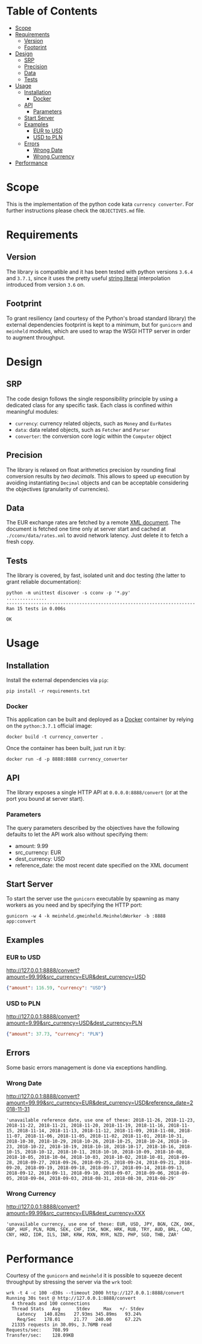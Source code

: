 # Table of Contents
* [Scope](#scope)
* [Requirements](#requirements)
  * [Version](#version)
  * [Footprint](#footprint)
* [Design](#design)
  * [SRP](#srp)
  * [Precision](#precision)
  * [Data](#data)
  * [Tests](#tests)
* [Usage](#usage)
  * [Installation](#installation)
    * [Docker](#docker)
  * [API](#api)
    * [Parameters](#parameters)
  * [Start Server](#start-server)
  * [Examples](#examples)
    * [EUR to USD](#eur-to-usd)
    * [USD to PLN](#usd-to-pln)
  * [Errors](#errors)
    * [Wrong Date](#wrong-date)
    * [Wrong Currency](#wrong-currency)
* [Performance](#performance)

# Scope
This is the implementation of the python code kata `currency converter`. For further instructions please check the `OBJECTIVES.md` file.

# Requirements

## Version
The library is compatible and it has been tested with python versions `3.6.4` and `3.7.1`, since it uses the pretty useful [string literal](https://www.python.org/dev/peps/pep-0498/) interpolation introduced from version `3.6` on.

## Footprint
To grant resiliency (and courtesy of the Python's broad standard library) the external dependencies footprint is kept to a minimum, but for `gunicorn` and `meinheld` modules, which are used to wrap the WSGI HTTP server in order to augment throughput.

# Design

## SRP
The code design follows the single responsibility principle by using a dedicated class for any specific task. Each class is confined within meaningful modules:
* `currency`: currency related objects, such as `Money` and `EurRates`
* `data`: data related objects, such as `Fetcher` and `Parser`
* `converter`: the conversion core logic within the `Computer` object

## Precision
The library is relaxed on float arithmetics precision by rounding final conversion results by *two decimals*. This allows to speed up execution by avoiding instantiating `Decimal` objects and can be acceptable considering the objectives (granularity of currencies).

## Data
The EUR exchange rates are fetched by a remote [XML document](https://www.ecb.europa.eu/stats/eurofxref/eurofxref-hist-90d.xml). The document is fetched one time only at server start and cached at `./cconv/data/rates.xml` to avoid network latency. Just delete it to fetch a fresh copy.

## Tests
The library is covered, by fast, isolated unit and doc testing (the latter to grant reliable documentation):
```shell
python -m unittest discover -s cconv -p '*.py'
...............
----------------------------------------------------------------------
Ran 15 tests in 0.006s

OK
```

# Usage

## Installation
Install the external dependencies via `pip`:
```shell
pip install -r requirements.txt
```

### Docker
This application can be built and deployed as a [Docker](https://www.docker.com/) container by relying on the `python:3.7.1` official image:
```shell
docker build -t currency_converter .
```

Once the container has been built, just run it by:
```shell
docker run -d -p 8888:8888 currency_converter
```

## API
The library exposes a single HTTP API at `0.0.0.0:8888/convert` (or at the port you bound at server start). 

### Parameters
The query parameters described by the objectives have the following defaults to let the API work also without specifying them:
* amount: 9.99
* src_currency: EUR
* dest_currency: USD
* reference_date: the most recent date specified on the XML document

## Start Server
To start the server use the `gunicorn` executable by spawning as many workers as you need and by specifying the HTTP port:
```shell
gunicorn -w 4 -k meinheld.gmeinheld.MeinheldWorker -b :8888 app:convert
```

## Examples

### EUR to USD
http://127.0.0.1:8888/convert?amount=99.99&src_currency=EUR&dest_currency=USD
```json
{"amount": 116.59, "currency": "USD"}
```

### USD to PLN
http://127.0.0.1:8888/convert?amount=9.99&src_currency=USD&dest_currency=PLN
```json
{"amount": 37.73, "currency": "PLN"}
```

## Errors
Some basic errors management is done via exceptions handling.

### Wrong Date
http://127.0.0.1:8888/convert?amount=99.99&src_currency=EUR&dest_currency=USD&reference_date=2018-11-31
```
'unavailable reference date, use one of these: 2018-11-26, 2018-11-23, 2018-11-22, 2018-11-21, 2018-11-20, 2018-11-19, 2018-11-16, 2018-11-15, 2018-11-14, 2018-11-13, 2018-11-12, 2018-11-09, 2018-11-08, 2018-11-07, 2018-11-06, 2018-11-05, 2018-11-02, 2018-11-01, 2018-10-31, 2018-10-30, 2018-10-29, 2018-10-26, 2018-10-25, 2018-10-24, 2018-10-23, 2018-10-22, 2018-10-19, 2018-10-18, 2018-10-17, 2018-10-16, 2018-10-15, 2018-10-12, 2018-10-11, 2018-10-10, 2018-10-09, 2018-10-08, 2018-10-05, 2018-10-04, 2018-10-03, 2018-10-02, 2018-10-01, 2018-09-28, 2018-09-27, 2018-09-26, 2018-09-25, 2018-09-24, 2018-09-21, 2018-09-20, 2018-09-19, 2018-09-18, 2018-09-17, 2018-09-14, 2018-09-13, 2018-09-12, 2018-09-11, 2018-09-10, 2018-09-07, 2018-09-06, 2018-09-05, 2018-09-04, 2018-09-03, 2018-08-31, 2018-08-30, 2018-08-29'
```

### Wrong Currency
http://127.0.0.1:8888/convert?amount=99.99&src_currency=EUR&dest_currency=XXX
```
'unavailable currency, use one of these: EUR, USD, JPY, BGN, CZK, DKK, GBP, HUF, PLN, RON, SEK, CHF, ISK, NOK, HRK, RUB, TRY, AUD, BRL, CAD, CNY, HKD, IDR, ILS, INR, KRW, MXN, MYR, NZD, PHP, SGD, THB, ZAR'
```

# Performance
Courtesy of the `gunicorn` and `meinheld` it is possible to squeeze decent throughput by stressing the server via the `wrk` tool:
```shell
wrk -t 4 -c 100 -d30s --timeout 2000 http://127.0.0.1:8888/convert
Running 30s test @ http://127.0.0.1:8888/convert
  4 threads and 100 connections
  Thread Stats   Avg      Stdev     Max   +/- Stdev
    Latency   140.82ms   27.93ms 345.89ms   93.24%
    Req/Sec   178.01     21.77   240.00     67.22%
  21335 requests in 30.09s, 3.76MB read
Requests/sec:    708.99
Transfer/sec:    128.09KB
```
